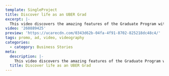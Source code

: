 ```yaml
---
template: SingleProject
title: Discover life as an UBER Grad
excerpt: |-
  This video discovers the amazing features of the Graduate Program with UBER! It follows four individuals chatting about the program, the benefits including contributing to projects, talking to affiliates in San Fransisco, meeting and working with like-minded people and getting a 360 degree understanding of the business.
video: '260889425'
preview: 'https://ucarecdn.com/0343d62b-04fa-4f91-8702-825218dc48c4/'
tags: promo, ad, video, videography
categories:
  - category: Business Stories
meta:
  description: |-
    This video discovers the amazing features of the Graduate Program with UBER! It follows four individuals chatting about the program, the benefits including contributing to projects, talking to affiliates in San Fransisco, meeting and working with like-minded people and getting a 360 degree understanding of the business.
  title: Discover life as an UBER Grad
---
```

